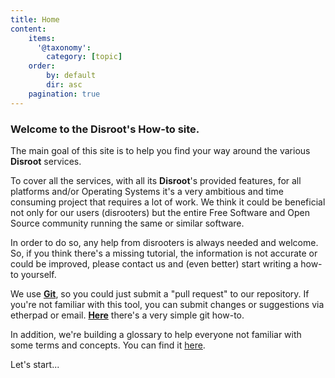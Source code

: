 ```yaml
---
title: Home
content:
    items:
      '@taxonomy':
        category: [topic]
    order:
        by: default
        dir: asc
    pagination: true
---
```


### Welcome to the Disroot's How-to site.

The main goal of this site is to help you find your way around the various **Disroot** services.

To cover all the services, with all its **Disroot**'s provided features, for all platforms and/or Operating Systems it's a very ambitious and time consuming project that requires a lot of work. We think it could be beneficial not only for our users (disrooters) but the entire Free Software and Open Source community running the same or similar software.

In order to do so, any help from disrooters is always needed and welcome. So, if you think there's a missing tutorial, the information is not accurate or could be improved, please contact us and (even better) start writing a how-to yourself.<br>

We use **[Git](https://en.wikipedia.org/wiki/Git)**, so you could just submit a "pull request" to our repository. If you're not familiar with this tool, you can submit changes or suggestions via etherpad or email. [**Here**](/contribute/git) there's a very simple git how-to.<br>

In addition, we're building a glossary to help everyone not familiar with some terms and concepts. You can find it [here](/glossary).

Let's start...
